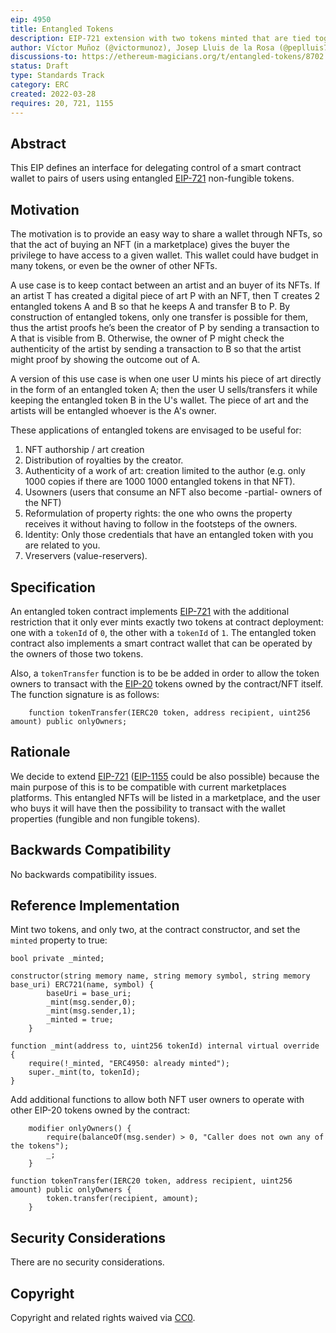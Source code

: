 ```yaml
---
eip: 4950
title: Entangled Tokens
description: EIP-721 extension with two tokens minted that are tied together
author: Víctor Muñoz (@victormunoz), Josep Lluis de la Rosa (@peplluis7), Easy Innova (@easyinnova)
discussions-to: https://ethereum-magicians.org/t/entangled-tokens/8702
status: Draft
type: Standards Track
category: ERC
created: 2022-03-28
requires: 20, 721, 1155
---
```


## Abstract
This EIP defines an interface for delegating control of a smart contract wallet to pairs of users using entangled [EIP-721](./eip-721.md) non-fungible tokens.

## Motivation
The motivation is to provide an easy way to share a wallet through NFTs, so that the act of buying an NFT (in a marketplace) gives the buyer the privilege to have access to a given wallet. This wallet could have budget in many tokens, or even be the owner of other NFTs.


A use case is to keep contact between an artist and an buyer of its NFTs. If an artist T has created a digital piece of art P with an NFT, then T creates 2 entangled tokens A and B so that he keeps A and transfer B to P. By construction of entangled tokens, only one transfer is possible for them, thus the artist proofs he’s been the creator of P by sending a transaction to A that is visible from B. Otherwise, the owner of P might check the authenticity of the artist by sending a transaction to B so that the artist might proof by showing the outcome out of A.

A version of this use case is when one user U mints his piece of art directly in the form of an entangled token A; then the user U sells/transfers it while keeping the entangled token B in the U's wallet. The piece of art and the artists will be entangled whoever is the A's owner.

These applications of entangled tokens are envisaged to be useful for:
1.	NFT authorship / art creation
2.	Distribution of royalties by the creator.
3.	Authenticity of a work of art: creation limited to the author (e.g. only 1000 copies if there are 1000 1000 entangled tokens in that NFT).
4.	Usowners (users that consume an NFT also become -partial- owners of the NFT)
5.	Reformulation of property rights: the one who owns the property receives it without having to follow in the footsteps of the owners.
6.	Identity: Only those credentials that have an entangled token with you are related to you.
7.	Vreservers (value-reservers).


## Specification
An entangled token contract implements [EIP-721](./eip-721.md) with the additional restriction that it only ever mints exactly two tokens at contract deployment: one with a `tokenId` of `0`, the other with a `tokenId` of `1`. The entangled token contract also implements a smart contract wallet that can be operated by the owners of those two tokens.


Also, a `tokenTransfer` function is to be be added in order to allow the token owners to transact with the [EIP-20](./eip-20.md) tokens owned by the contract/NFT itself. The function signature is as follows:

```solidity
    function tokenTransfer(IERC20 token, address recipient, uint256 amount) public onlyOwners;
```

## Rationale
We decide to extend [EIP-721](./eip-721.md) ([EIP-1155](./eip-1155.md) could be also possible) because the main purpose of this is to be compatible with current marketplaces platforms. This entangled NFTs will be listed in a marketplace, and the user who buys it will have then the possibility to transact with the wallet properties (fungible and non fungible tokens).


## Backwards Compatibility
No backwards compatibility issues.

## Reference Implementation
Mint two tokens, and only two, at the contract constructor, and set the `minted` property to true:

```solidity
bool private _minted;

constructor(string memory name, string memory symbol, string memory base_uri) ERC721(name, symbol) {
        baseUri = base_uri;
        _mint(msg.sender,0);
        _mint(msg.sender,1);
        _minted = true;
    }

function _mint(address to, uint256 tokenId) internal virtual override {
    require(!_minted, "ERC4950: already minted");
    super._mint(to, tokenId);
}
```

Add additional functions to allow both NFT user owners to operate with other EIP-20 tokens owned by the contract:


```solidity
    modifier onlyOwners() {
        require(balanceOf(msg.sender) > 0, "Caller does not own any of the tokens");
        _;
    }

function tokenTransfer(IERC20 token, address recipient, uint256 amount) public onlyOwners {
        token.transfer(recipient, amount);
    }
```

## Security Considerations
There are no security considerations.


## Copyright
Copyright and related rights waived via [CC0](../LICENSE.md).
